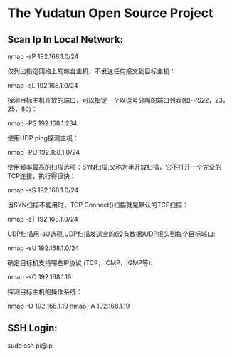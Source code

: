The Yudatun Open Source Project
================================================================================

Scan Ip In Local Network:
--------------------------------------------------------------------------------
nmap -sP 192.168.1.0/24

仅列出指定网络上的每台主机，不发送任何报文到目标主机：

nmap -sL 192.168.1.0/24

探测目标主机开放的端口，可以指定一个以逗号分隔的端口列表(如-PS22，23，25，80)：

nmap -PS 192.168.1.234

使用UDP ping探测主机：

nmap -PU 192.168.1.0/24

使用频率最高的扫描选项：SYN扫描,又称为半开放扫描，它不打开一个完全的TCP连接，执行得很快：

nmap -sS 192.168.1.0/24

当SYN扫描不能用时，TCP Connect()扫描就是默认的TCP扫描：

nmap -sT 192.168.1.0/24

UDP扫描用-sU选项,UDP扫描发送空的(没有数据)UDP报头到每个目标端口:

nmap -sU 192.168.1.0/24

确定目标机支持哪些IP协议 (TCP，ICMP，IGMP等):

nmap -sO 192.168.1.19

探测目标主机的操作系统：

nmap -O 192.168.1.19
nmap -A 192.168.1.19

SSH Login:
--------------------------------------------------------------------------------

sudo ssh pi@ip